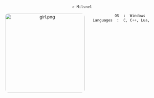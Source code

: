 <center>

<p align="middle">

```bash

> Milsnel

```
<img src="https://sun9-67.userapi.com/impg/aXWLZHeZQjyYAragodTYYW8FC92kMZDrRpsU0w/A43hFM1dpD0.jpg?size=938x938&quality=96&sign=8f8bbab51814c1d6be2ff6091f7e280f&type=album" style="border-radius: 10px;" align="left" alt="girl.png" width="260" height="260">

```py
       OS  :  Windows
Languages  :  C, C++, Lua, 
  
```





</p>
